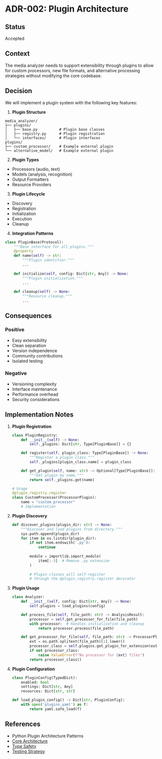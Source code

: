 # ADR-002: Plugin Architecture

## Status
Accepted

## Context
The media analyzer needs to support extensibility through plugins to allow for custom processors, new file formats, and alternative processing strategies without modifying the core codebase.

## Decision
We will implement a plugin system with the following key features:

1. **Plugin Structure**
```
media_analyzer/
├── plugins/
│   ├── base.py          # Plugin base classes
│   ├── registry.py      # Plugin registration
│   └── interfaces/      # Plugin interfaces
plugins/
├── custom_processor/    # Example external plugin
└── alternative_model/   # Example external plugin
```

2. **Plugin Types**
- Processors (audio, text)
- Models (analysis, recognition)
- Output Formatters
- Resource Providers

3. **Plugin Lifecycle**
- Discovery
- Registration
- Initialization
- Execution
- Cleanup

4. **Integration Patterns**
```python
class PluginBase(Protocol):
    """Base interface for all plugins."""
    @property
    def name(self) -> str:
        """Plugin identifier."""
        ...
    
    def initialize(self, config: Dict[str, Any]) -> None:
        """Plugin initialization."""
        ...
    
    def cleanup(self) -> None:
        """Resource cleanup."""
        ...
```

## Consequences

### Positive
- Easy extensibility
- Clean separation
- Version independence
- Community contributions
- Isolated testing

### Negative
- Versioning complexity
- Interface maintenance
- Performance overhead
- Security considerations

## Implementation Notes

1. **Plugin Registration**
   ```python
   class PluginRegistry:
       def __init__(self) -> None:
           self._plugins: Dict[str, Type[PluginBase]] = {}
   
       def register(self, plugin_class: Type[PluginBase]) -> None:
           """Register a plugin class."""
           self._plugins[plugin_class.name] = plugin_class
   
       def get_plugin(self, name: str) -> Optional[Type[PluginBase]]:
           """Get plugin by name."""
           return self._plugins.get(name)
   
   # Usage
   @plugin_registry.register
   class CustomProcessor(ProcessorPlugin):
       name = "custom_processor"
       # Implementation
   ```

2. **Plugin Discovery**
   ```python
   def discover_plugins(plugin_dir: str) -> None:
       """Discover and load plugins from directory."""
       sys.path.append(plugin_dir)
       for item in os.listdir(plugin_dir):
           if not item.endswith('.py'):
               continue
           
           module = importlib.import_module(
               item[:-3]  # Remove .py extension
           )
           
           # Plugin classes will self-register
           # through the @plugin_registry.register decorator
   ```

3. **Plugin Usage**
   ```python
   class Analyzer:
       def __init__(self, config: Dict[str, Any]) -> None:
           self.plugins = load_plugins(config)
   
       def process_file(self, file_path: str) -> AnalysisResult:
           processor = self.get_processor_for_file(file_path)
           with processor:  # Handles initialization and cleanup
               return processor.process(file_path)
   
       def get_processor_for_file(self, file_path: str) -> ProcessorPlugin:
           ext = os.path.splitext(file_path)[1].lower()
           processor_class = self.plugins.get_plugin_for_extension(ext)
           if not processor_class:
               raise ValueError(f"No processor for {ext} files")
           return processor_class()
   ```

4. **Plugin Configuration**
   ```python
   class PluginConfig(TypedDict):
       enabled: bool
       settings: Dict[str, Any]
       resources: Dict[str, str]
   
   def load_plugin_config() -> Dict[str, PluginConfig]:
       with open('plugins.yaml') as f:
           return yaml.safe_load(f)
   ```

## References
- Python Plugin Architecture Patterns
- [Core Architecture](ADR-001-core-architecture.md)
- [Type Safety](ADR-005-type-safety.md)
- [Testing Strategy](ADR-006-testing-strategy.md)
